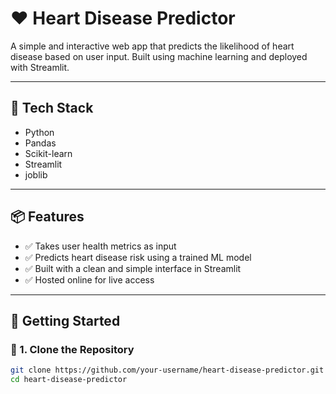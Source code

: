 # ❤️ Heart Disease Predictor

A simple and interactive web app that predicts the likelihood of heart disease based on user input. Built using machine learning and deployed with Streamlit.

---

## 🔧 Tech Stack

- Python
- Pandas
- Scikit-learn
- Streamlit
- joblib

---

## 📦 Features

- ✅ Takes user health metrics as input
- ✅ Predicts heart disease risk using a trained ML model
- ✅ Built with a clean and simple interface in Streamlit
- ✅ Hosted online for live access

---

## 🚀 Getting Started

### 🔨 1. Clone the Repository

```bash
git clone https://github.com/your-username/heart-disease-predictor.git
cd heart-disease-predictor
